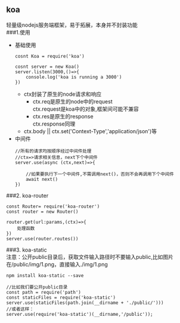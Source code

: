 ## koa  
轻量级nodejs服务端框架，易于拓展，本身并不封装功能  
###1.使用  
+ 基础使用  
    ```
    cosnt Koa = require('koa') 
    
    cosnt server = new Koa()
    server.listen(3000,()=>{
        console.log('koa is running a 3000')
    })
    ```   
    + ctx封装了原生的node请求和响应  
       + ctx.req是原生的node中的request  
       ctx.request是koa中的对象,框架间可能不兼容  
       + ctx.res是原生的response  
       ctx.response同理  
    + ctx.body || ctx.set('Context-Type','application/json')等 
+ 中间件  
    ```
    //所有的请求均按顺序经过中间件处理
    //ctx=>请求相关信息，next下个中间件
    server.use(async (ctx,next)=>{
     
        //如果要执行下一个中间件,不需调用next()，否则不会再调用下个中间件
        await next()
    })
    
    ```  
###2. koa-router  
```
const Router= require('koa-router')
const router = new Router()

router.get(url:params,(ctx)=>{
    处理函数
})
server.use(router.routes())
```  
###3. koa-static  
注意：公开public目录后，获取文件输入路径时不要输入public,比如图片在/public/img/1.png，直接输入./img/1.png
```
npm install koa-static --save

//比如我们要公开public目录
const path = require('path')
const staticFiles = require('koa-static')
server.use(staticFiles(path.join(__dirname + './public/')))  
//或者这样：
server.use(require('koa-static')(__dirname,'/public'));
```